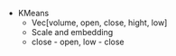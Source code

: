 - KMeans
  - Vec[volume, open, close, hight, low]
  - Scale and embedding
  - close - open, low - close

